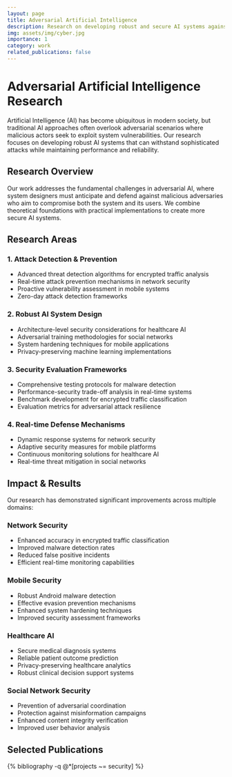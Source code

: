 ```yaml
---
layout: page
title: Adversarial Artificial Intelligence
description: Research on developing robust and secure AI systems against malicious attacks
img: assets/img/cyber.jpg
importance: 1
category: work
related_publications: false
---
```


# Adversarial Artificial Intelligence Research

Artificial Intelligence (AI) has become ubiquitous in modern society, but traditional AI approaches often overlook adversarial scenarios where malicious actors seek to exploit system vulnerabilities. Our research focuses on developing robust AI systems that can withstand sophisticated attacks while maintaining performance and reliability.

## Research Overview

Our work addresses the fundamental challenges in adversarial AI, where system designers must anticipate and defend against malicious adversaries who aim to compromise both the system and its users. We combine theoretical foundations with practical implementations to create more secure AI systems.

## Research Areas

### 1. Attack Detection & Prevention
- Advanced threat detection algorithms for encrypted traffic analysis
- Real-time attack prevention mechanisms in network security
- Proactive vulnerability assessment in mobile systems
- Zero-day attack detection frameworks

### 2. Robust AI System Design
- Architecture-level security considerations for healthcare AI
- Adversarial training methodologies for social networks
- System hardening techniques for mobile applications
- Privacy-preserving machine learning implementations

### 3. Security Evaluation Frameworks
- Comprehensive testing protocols for malware detection
- Performance-security trade-off analysis in real-time systems
- Benchmark development for encrypted traffic classification
- Evaluation metrics for adversarial attack resilience

### 4. Real-time Defense Mechanisms
- Dynamic response systems for network security
- Adaptive security measures for mobile platforms
- Continuous monitoring solutions for healthcare AI
- Real-time threat mitigation in social networks

## Impact & Results

Our research has demonstrated significant improvements across multiple domains:

### Network Security
- Enhanced accuracy in encrypted traffic classification
- Improved malware detection rates
- Reduced false positive incidents
- Efficient real-time monitoring capabilities

### Mobile Security
- Robust Android malware detection
- Effective evasion prevention mechanisms
- Enhanced system hardening techniques
- Improved security assessment frameworks

### Healthcare AI
- Secure medical diagnosis systems
- Reliable patient outcome prediction
- Privacy-preserving healthcare analytics
- Robust clinical decision support systems

### Social Network Security
- Prevention of adversarial coordination
- Protection against misinformation campaigns
- Enhanced content integrity verification
- Improved user behavior analysis

## Selected Publications

<div class="publications">
  <div class="publication-list">
    {% bibliography -q @*[projects ~= security] %}
  </div>
</div>
